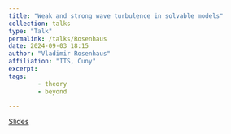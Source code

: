 ```yaml
---
title: "Weak and strong wave turbulence in solvable models"
collection: talks
type: "Talk"
permalink: /talks/Rosenhaus
date: 2024-09-03 18:15
author: "Vladimir Rosenhaus" 
affiliation: "ITS, Cuny"
excerpt:  
tags: 
        - theory
        - beyond

---
```


[Slides]({{site.baseurl}}/files/Rosenhaus_Presentation.pdf)
